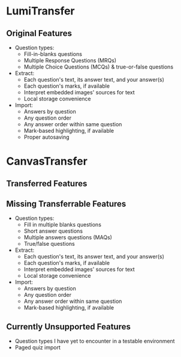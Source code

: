 # LumiTransfer

## Original Features

- Question types:
	- Fill-in-blanks questions
	- Multiple Response Questions (MRQs)
	- Multiple Choice Questions (MCQs) & true-or-false questions
- Extract:
	- Each question's text, its answer text, and your answer(s)
	- Each question's marks, if available
	- Interpret embedded images' sources for text
	- Local storage convenience
- Import:
	- Answers by question
	- Any question order
	- Any answer order within same question
	- Mark-based highlighting, if available
	- Proper autosaving

# CanvasTransfer

## Transferred Features

## Missing Transferrable Features

- Question types:
	- Fill in multiple blanks questions
	- Short answer questions
	- Multiple answers questions (MAQs)
	- True/false questions
- Extract:
	- Each question's text, its answer text, and your answer(s)
	- Each question's marks, if available
	- Interpret embedded images' sources for text
	- Local storage convenience
- Import:
	- Answers by question
	- Any question order
	- Any answer order within same question
	- Mark-based highlighting, if available

## Currently Unsupported Features

- Question types I have yet to encounter in a testable environment
- Paged quiz import
